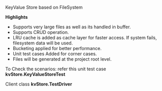 KeyValue Store based on FileSystem

**Highlights**

* Supports very large files as well as its handled in buffer.
* Supports CRUD operation.
* LRU cache is added as cache layer for faster access. If system fails, filesystem data will be used.
* Bucketing applied for better performance.
* Unit test cases Added for corner cases.
* Files will be generated at the project root level.

To Check the scenarios: refer this unit test case
**kvStore.KeyValueStoreTest**

Client class
**kvStore.TestDriver**

